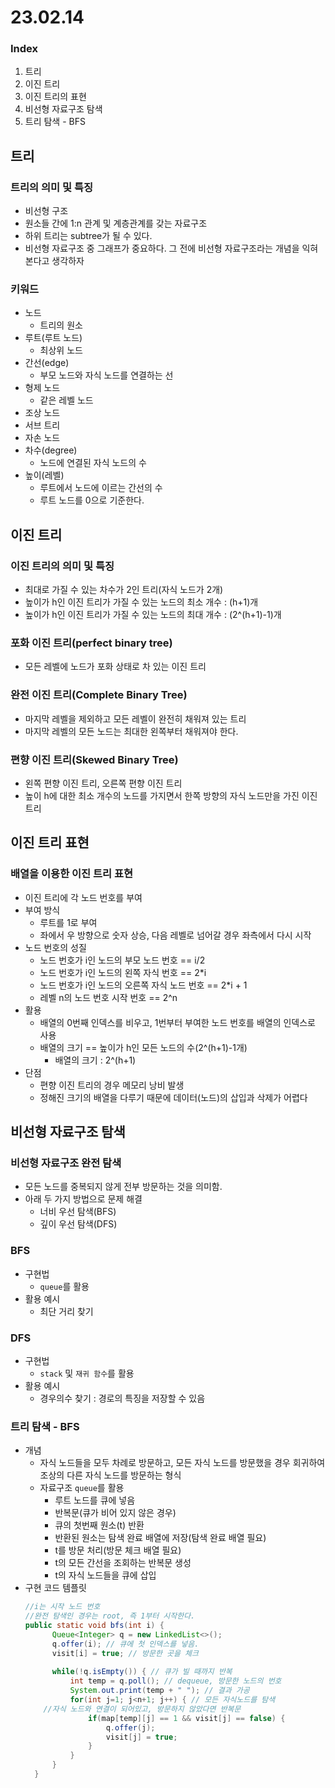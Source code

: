# 23.02.14
### Index
1. 트리
2. 이진 트리
3. 이진 트리의 표현
4. 비선형 자료구조 탐색
5. 트리 탐색 - BFS

## 트리
### 트리의 의미 및 특징
- 비선형 구조
- 원소들 간에 1:n 관계 및 계층관계를 갖는 자료구조
- 하위 트리는 subtree가 될 수 있다.
- 비선형 자료구조 중 그래프가 중요하다. 그 전에 비선형 자료구조라는 개념을 익혀본다고 생각하자
### 키워드
- 노드
  - 트리의 원소
- 루트(루트 노드)
  - 최상위 노드
- 간선(edge)
  - 부모 노드와 자식 노드를 연결하는 선
- 형제 노드
  - 같은 레벨 노드
- 조상 노드
- 서브 트리
- 자손 노드
- 차수(degree)
  - 노드에 연결된 자식 노드의 수
- 높이(레벨)
  - 루트에서 노드에 이르는 간선의 수
  - 루트 노드를 0으로 기준한다.

## 이진 트리
### 이진 트리의 의미 및 특징
- 최대로 가질 수 있는 차수가 2인 트리(자식 노드가 2개)
- 높이가 h인 이진 트리가 가질 수 있는 노드의 최소 개수 : (h+1)개
- 높이가 h인 이진 트리가 가질 수 있는 노드의 최대 개수 : (2^(h+1)-1)개
### 포화 이진 트리(perfect binary tree)
- 모든 레벨에 노드가 포화 상태로 차 있는 이진 트리
### 완전 이진 트리(Complete Binary Tree)
- 마지막 레벨을 제외하고 모든 레벨이 완전히 채워져 있는 트리
- 마지막 레벨의 모든 노드는 최대한 왼쪽부터 채워져야 한다.
### 편향 이진 트리(Skewed Binary Tree)
- 왼쪽 편향 이진 트리, 오른쪽 편향 이진 트리
- 높이 h에 대한 최소 개수의 노드를 가지면서 한쪽 방향의 자식 노드만을 가진 이진 트리

## 이진 트리 표현
### 배열을 이용한 이진 트리 표현
- 이진 트리에 각 노드 번호를 부여
- 부여 방식
  - 루트를 1로 부여
  - 좌에서 우 방향으로 숫자 상승, 다음 레벨로 넘어갈 경우 좌측에서 다시 시작
- 노드 번호의 성질
  - 노드 번호가 i인 노드의 부모 노드 번호 == i/2
  - 노드 번호가 i인 노드의 왼쪽 자식 번호 == 2*i
  - 노드 번호가 i인 노드의 오른쪽 자식 노드 번호 == 2*i + 1
  - 레벨 n의 노드 번호 시작 번호 == 2^n
- 활용
  - 배열의 0번째 인덱스를 비우고, 1번부터 부여한 노드 번호를 배열의 인덱스로 사용
  - 배열의 크기 == 높이가 h인 모든 노드의 수(2^(h+1)-1개)
    - 배열의 크기 : 2^(h+1)
- 단점
  - 편향 이진 트리의 경우 메모리 낭비 발생
  - 정해진 크기의 배열을 다루기 때문에 데이터(노드)의 삽입과 삭제가 어렵다

## 비선형 자료구조 탐색
### 비선형 자료구조 완전 탐색
- 모든 노드를 중복되지 않게 전부 방문하는 것을 의미함.
- 아래 두 가지 방법으로 문제 해결
  - 너비 우선 탐색(BFS)
  - 깊이 우선 탐색(DFS)
### BFS
- 구현법
  - `queue`를 활용
- 활용 예시
  - 최단 거리 찾기
### DFS
- 구현법
  - `stack` 및 `재귀 함수`를 활용
- 활용 예시
  - 경우의수 찾기 : 경로의 특징을 저장할 수 있음
### 트리 탐색 - BFS
- 개념
  - 자식 노드들을 모두 차례로 방문하고, 모든 자식 노드를 방문했을 경우 회귀하여 조상의 다른 자식 노드를 방문하는 형식
  - 자료구조 `queue`를 활용
    - 루트 노드를 큐에 넣음
    - 반복문(큐가 비어 있지 않은 경우)
    - 큐의 첫번째 원소(t) 반환
    - 반환된 원소는 탐색 완료 배열에 저장(탐색 완료 배열 필요)
    - t를 방문 처리(방문 체크 배열 필요)
    - t의 모든 간선을 조회하는 반복문 생성
    - t의 자식 노드들을 큐에 삽입
- 구현 코드 템플릿
  ```java
  //i는 시작 노드 번호
  //완전 탐색인 경우는 root, 즉 1부터 시작한다.
  public static void bfs(int i) {
		Queue<Integer> q = new LinkedList<>();
		q.offer(i); // 큐에 첫 인덱스를 넣음. 
		visit[i] = true; // 방문한 곳을 체크
		
		while(!q.isEmpty()) { // 큐가 빌 때까지 반복
			int temp = q.poll(); // dequeue, 방문한 노드의 번호
			System.out.print(temp + " "); // 결과 가공
			for(int j=1; j<n+1; j++) { // 모든 자식노드를 탐색
      //자식 노드와 연결이 되어있고, 방문하지 않았다면 반복문
				if(map[temp][j] == 1 && visit[j] == false) {
					q.offer(j);
					visit[j] = true;
				}
			}
		}
	}
  ```